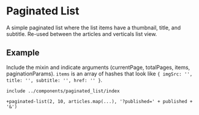 # Paginated List

A simple paginated list where the list items have a thumbnail, title, and subtitle. Re-used between the articles and verticals list view.

## Example

Include the mixin and indicate arguments (currentPage, totalPages, items, paginationParams). `items` is an array of hashes that look like `{ imgSrc: '', title: '', subtitle: '', href: '' }`.

````jade
include ../components/paginated_list/index

+paginated-list(2, 10, articles.map(...), '?published=' + published + '&')
````
